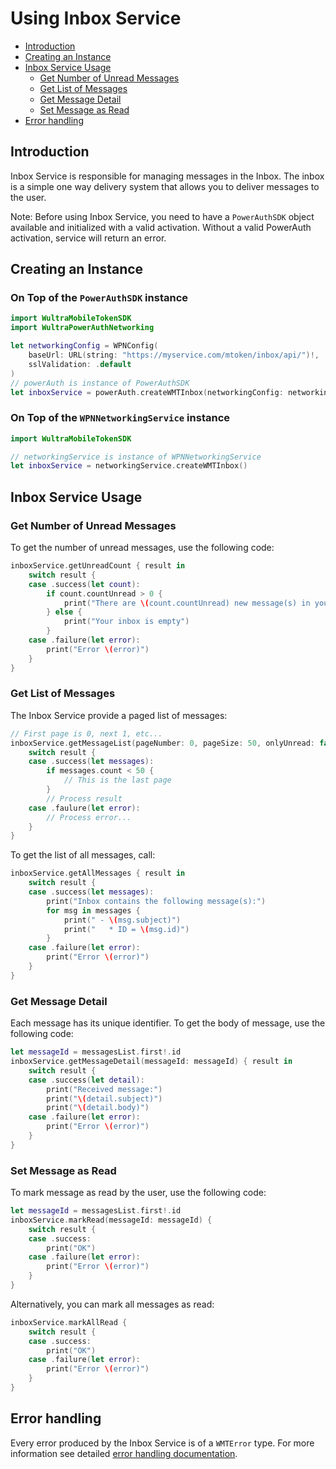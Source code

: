# Using Inbox Service

<!-- begin remove -->
- [Introduction](#introduction)
- [Creating an Instance](#creating-an-instance)
- [Inbox Service Usage](#inbox-service-usage)
  - [Get Number of Unread Messages](#get-number-of-unread-messages)
  - [Get List of Messages](#get-list-of-messages)
  - [Get Message Detail](#get-message-detail)
  - [Set Message as Read](#set-message-as-read)
- [Error handling](#error-handling)

## Introduction
<!-- end -->

Inbox Service is responsible for managing messages in the Inbox. The inbox is a simple one way delivery system that allows you to deliver messages to the user.

<!-- begin box warning -->
Note: Before using Inbox Service, you need to have a `PowerAuthSDK` object available and initialized with a valid activation. Without a valid PowerAuth activation, service will return an error.
<!-- end -->

## Creating an Instance

### On Top of the `PowerAuthSDK` instance
```swift
import WultraMobileTokenSDK
import WultraPowerAuthNetworking

let networkingConfig = WPNConfig(
    baseUrl: URL(string: "https://myservice.com/mtoken/inbox/api/")!,
    sslValidation: .default
)
// powerAuth is instance of PowerAuthSDK
let inboxService = powerAuth.createWMTInbox(networkingConfig: networkingConfig)
```

### On Top of the `WPNNetworkingService` instance
```swift
import WultraMobileTokenSDK

// networkingService is instance of WPNNetworkingService
let inboxService = networkingService.createWMTInbox()
```

## Inbox Service Usage

### Get Number of Unread Messages

To get the number of unread messages, use the following code:

```swift
inboxService.getUnreadCount { result in
    switch result {
    case .success(let count):
        if count.countUnread > 0 {
            print("There are \(count.countUnread) new message(s) in your inbox")
        } else {
            print("Your inbox is empty")
        }
    case .failure(let error):
        print("Error \(error)")
    }    
}
```

### Get List of Messages

The Inbox Service provide a paged list of messages:

```swift
// First page is 0, next 1, etc...
inboxService.getMessageList(pageNumber: 0, pageSize: 50, onlyUnread: false) { result in
    switch result {
    case .success(let messages):
        if messages.count < 50 {
            // This is the last page
        }
        // Process result
    case .faulure(let error):
        // Process error...
    } 
}
```

To get the list of all messages, call:

```swift
inboxService.getAllMessages { result in 
    switch result {
    case .success(let messages):
        print("Inbox contains the following message(s):")
        for msg in messages {
            print(" - \(msg.subject)")
            print("   * ID = \(msg.id)")
        }
    case .failure(let error):
        print("Error \(error)")
    }
}
```

### Get Message Detail

Each message has its unique identifier. To get the body of message, use the following code:

```swift
let messageId = messagesList.first!.id
inboxService.getMessageDetail(messageId: messageId) { result in 
    switch result {
    case .success(let detail):
        print("Received message:")
        print("\(detail.subject)")
        print("\(detail.body)")
    case .failure(let error):
        print("Error \(error)")
    }
}
```

### Set Message as Read

To mark message as read by the user, use the following code:

```swift
let messageId = messagesList.first!.id
inboxService.markRead(messageId: messageId) {
    switch result {
    case .success:
        print("OK")
    case .failure(let error):
        print("Error \(error)")
    }
}
```

Alternatively, you can mark all messages as read:

```swift
inboxService.markAllRead {
    switch result {
    case .success:
        print("OK")
    case .failure(let error):
        print("Error \(error)")
    }
}
```

## Error handling

Every error produced by the Inbox Service is of a `WMTError` type. For more information see detailed [error handling documentation](Error-Handling.md).
